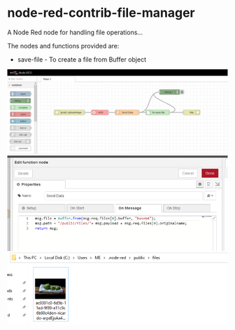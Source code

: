 # node-red-contrib-file-manager
A Node Red node for handling file operations...

The nodes and functions provided are:

  * save-file - To create a file from Buffer object

![alt text](https://github.com/flw18/file-manager/blob/master/ref/Capture.PNG)
![alt text](https://github.com/flw18/file-manager/blob/master/ref/Capture2.PNG)
![alt text](https://github.com/flw18/file-manager/blob/master/ref/Capture3.PNG)
